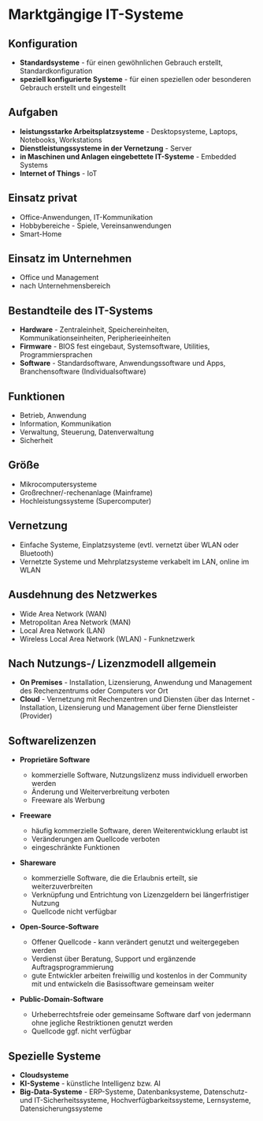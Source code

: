 # Marktgängige IT-Systeme

## Konfiguration
- **Standardsysteme** - für einen gewöhnlichen Gebrauch erstellt, Standardkonfiguration
- **speziell konfigurierte Systeme** - für einen speziellen oder besonderen Gebrauch erstellt und eingestellt

## Aufgaben 
- **leistungsstarke Arbeitsplatzsysteme** - Desktopsysteme, Laptops, Notebooks, Workstations
- **Dienstleistungssysteme in der Vernetzung** - Server
- **in Maschinen und Anlagen eingebettete IT-Systeme** - Embedded Systems
- **Internet of Things** - IoT

## Einsatz privat
- Office-Anwendungen, IT-Kommunikation
- Hobbybereiche - Spiele, Vereinsanwendungen
- Smart-Home

## Einsatz im Unternehmen
- Office und Management
- nach Unternehmensbereich

## Bestandteile des IT-Systems
- **Hardware** - Zentraleinheit, Speichereinheiten, Kommunikationseinheiten, Peripherieeinheiten
- **Firmware** - BIOS fest eingebaut, Systemsoftware, Utilities, Programmiersprachen
- **Software** - Standardsoftware, Anwendungssoftware und Apps, Branchensoftware (Individualsoftware)

## Funktionen
- Betrieb, Anwendung
- Information, Kommunikation
- Verwaltung, Steuerung, Datenverwaltung
- Sicherheit

## Größe
- Mikrocomputersysteme
- Großrechner/-rechenanlage (Mainframe)
- Hochleistungssysteme (Supercomputer)

## Vernetzung
- Einfache Systeme, Einplatzsysteme (evtl. vernetzt über WLAN oder Bluetooth)
- Vernetzte Systeme und Mehrplatzsysteme verkabelt im LAN, online im WLAN

## Ausdehnung des Netzwerkes
- Wide Area Network (WAN)
- Metropolitan Area Network (MAN)
- Local Area Network (LAN)
- Wireless Local Area Network (WLAN) - Funknetzwerk

## Nach Nutzungs-/ Lizenzmodell allgemein
- **On Premises** - Installation, Lizensierung, Anwendung und Management des Rechenzentrums oder Computers vor Ort
- **Cloud** - Vernetzung mit Rechenzentren und Diensten über das Internet - Installation, Lizensierung und Management über ferne Dienstleister (Provider)

## Softwarelizenzen
- **Proprietäre Software** 
  - kommerzielle Software, Nutzungslizenz muss individuell erworben werden
  - Änderung und Weiterverbreitung verboten
  - Freeware als Werbung

- **Freeware**
  - häufig kommerzielle Software, deren Weiterentwicklung erlaubt ist
  - Veränderungen am Quellcode verboten
  - eingeschränkte Funktionen

- **Shareware**
  - kommerzielle Software, die die Erlaubnis erteilt, sie weiterzuverbreiten
  - Verknüpfung und Entrichtung von Lizenzgeldern bei längerfristiger Nutzung
  - Quellcode nicht verfügbar

- **Open-Source-Software**
  - Offener Quellcode - kann verändert genutzt und weitergegeben werden
  - Verdienst über Beratung, Support und ergänzende Auftragsprogrammierung
  - gute Entwickler arbeiten freiwillig und kostenlos in der Community mit und entwickeln die Basissoftware gemeinsam weiter

- **Public-Domain-Software**
  - Urheberrechtsfreie oder gemeinsame Software darf von jedermann ohne jegliche Restriktionen genutzt werden
  - Quellcode ggf. nicht verfügbar

## Spezielle Systeme
- **Cloudsysteme**
- **KI-Systeme** - künstliche Intelligenz bzw. AI
- **Big-Data-Systeme** - ERP-Systeme, Datenbanksysteme, Datenschutz- und IT-Sicherheitssysteme, Hochverfügbarkeitssysteme, Lernsysteme, Datensicherungssysteme
